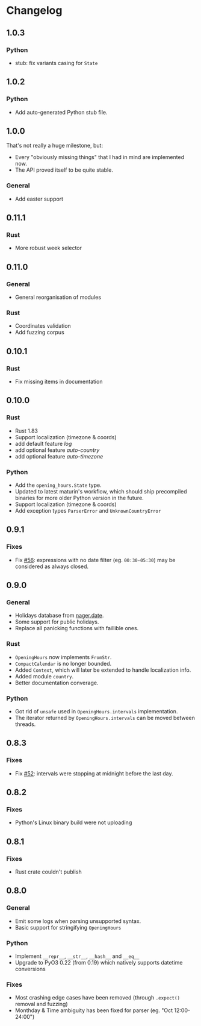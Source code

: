 # Changelog

## 1.0.3

### Python

- stub: fix variants casing for `State`

## 1.0.2

### Python

- Add auto-generated Python stub file.

## 1.0.0

That's not really a huge milestone, but:

- Every "obviously missing things" that I had in mind are implemented now.
- The API proved itself to be quite stable.

### General

- Add easter support

## 0.11.1

### Rust

- More robust week selector

## 0.11.0

### General

- General reorganisation of modules

### Rust

- Coordinates validation
- Add fuzzing corpus

## 0.10.1

### Rust

- Fix missing items in documentation

## 0.10.0

### Rust

- Rust 1.83
- Support localization (timezone & coords)
- add default feature _log_
- add optional feature _auto-country_
- add optional feature _auto-timezone_

### Python

- Add the `opening_hours.State` type.
- Updated to latest maturin's workflow, which should ship precompiled binaries
  for more older Python version in the future.
- Support localization (timezone & coords)
- Add exception types `ParserError` and `UnknownCountryError`

## 0.9.1

### Fixes

- Fix [#56](https://github.com/remi-dupre/opening-hours-rs/issues/56):
  expressions with no date filter (eg. `00:30-05:30`) may be considered as
  always closed.

## 0.9.0

### General

- Holidays database from [nager.date](https://date.nager.at/).
- Some support for public holidays.
- Replace all panicking functions with faillible ones.

### Rust

- `OpeningHours` now implements `FromStr`.
- `CompactCalendar` is no longer bounded.
- Added `Context`, which will later be extended to handle localization info.
- Added module `country`.
- Better documentation converage.

### Python

- Got rid of `unsafe` used in `OpeningHours.intervals` implementation.
- The iterator returned by `OpeningHours.intervals` can be moved between
  threads.

## 0.8.3

### Fixes

- Fix [#52](https://github.com/remi-dupre/opening-hours-rs/pull/52): intervals
  were stopping at midnight before the last day.

## 0.8.2

### Fixes

- Python's Linux binary build were not uploading

## 0.8.1

### Fixes

- Rust crate couldn't publish

## 0.8.0

### General

- Emit some logs when parsing unsupported syntax.
- Basic support for stringifying `OpeningHours`

### Python

- Implement `__repr__`, `__str__`, `__hash__` and `__eq__`
- Upgrade to PyO3 0.22 (from 0.19) which natively supports datetime conversions

### Fixes

- Most crashing edge cases have been removed (through `.expect()` removal and fuzzing)
- Monthday & Time ambiguity has been fixed for parser (eg. "Oct 12:00-24:00")
